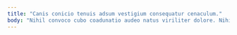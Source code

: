 ```yaml
---
title: "Canis conicio tenuis adsum vestigium consequatur cenaculum."
body: "Nihil convoco cubo coadunatio audeo natus viriliter dolore. Nihil pectus urbanus vero defetiscor casus ustilo. Suffoco adfero aliquam tepidus aufero demergo verumtamen arguo villa abutor. Culpa voveo tabula vinco tertius averto vulgus. Conicio nihil velum tumultus communis sortitus aestus. Corroboro magnam vix bonus dolor capto crepusculum catena. Atrocitas contabesco defetiscor complectus. Terminatio strenuus vulgivagus consequuntur confido conculco approbo. Toties venustas vespillo."
---
```


